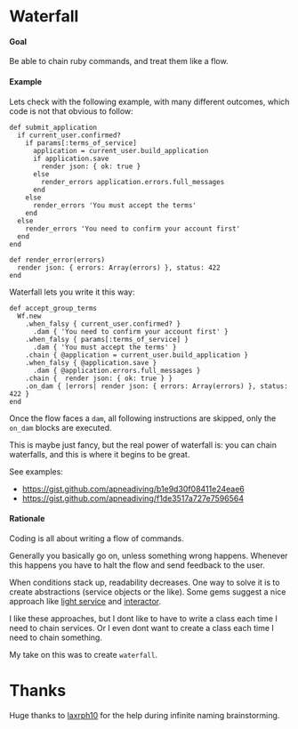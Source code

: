 Waterfall
=========
#### Goal

Be able to chain ruby commands, and treat them like a flow.

#### Example

Lets check with the following example, with many different outcomes, which code is not that obvious to follow:

    def submit_application
      if current_user.confirmed?
        if params[:terms_of_service]
          application = current_user.build_application
          if application.save
            render json: { ok: true }
          else 
            render_errors application.errors.full_messages
          end
        else
          render_errors 'You must accept the terms'
        end
      else
        render_errors 'You need to confirm your account first'
      end
    end
    
    def render_error(errors)
      render json: { errors: Array(errors) }, status: 422
    end

Waterfall lets you write it this way:

    def accept_group_terms
      Wf.new
        .when_falsy { current_user.confirmed? }
          .dam { 'You need to confirm your account first' }
        .when_falsy { params[:terms_of_service] }
          .dam { 'You must accept the terms' }
        .chain { @application = current_user.build_application }
        .when_falsy { @application.save }
          .dam { @application.errors.full_messages }
        .chain {  render json: { ok: true } }
        .on_dam { |errors| render json: { errors: Array(errors) }, status: 422 }
    end

Once the flow faces a `dam`, all following instructions are skipped, only the `on_dam` blocks are executed.

This is maybe just fancy, but the real power of waterfall is: you can chain waterfalls, and this is where it begins to be great.

See examples:
- https://gist.github.com/apneadiving/b1e9d30f08411e24eae6
- https://gist.github.com/apneadiving/f1de3517a727e7596564


#### Rationale
Coding is all about writing a flow of commands.

Generally you basically go on, unless something wrong happens. Whenever this happens you have to halt the flow and send feedback to the user.

When conditions stack up, readability decreases. One way to solve it is to create abstractions (service objects or the like). Some gems suggest a nice approach like [light service](https://github.com/adomokos/light-service) and [interactor](https://github.com/collectiveidea/interactor).

I like these approaches, but I dont like to have to write a class each time I need to chain services. Or I even dont want to create a class each time I need to chain something.

My take on this was to create `waterfall`.

Thanks
=========
Huge thanks to [laxrph10](https://github.com/laxrph10) for the help during infinite naming brainstorming.
